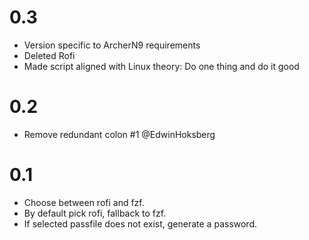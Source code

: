 # 0.3

* Version specific to ArcherN9 requirements
* Deleted Rofi
* Made script aligned with Linux theory: Do one thing and do it good

# 0.2

* Remove redundant colon #1 @EdwinHoksberg

# 0.1

* Choose between rofi and fzf.
* By default pick rofi, fallback to fzf.
* If selected passfile does not exist, generate a password.
